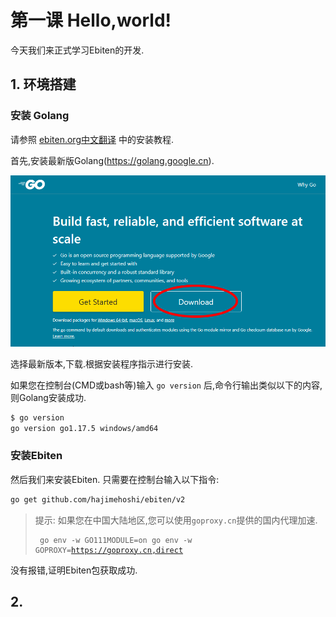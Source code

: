 # 第一课 Hello,world!

今天我们来正式学习Ebiten的开发.

## 1. 环境搭建

### 安装 Golang

请参照 [ebiten.org中文翻译](https://github.com/EbitenPot/ebiten.org) 中的安装教程.

首先,安装最新版Golang(<https://golang.google.cn>).

![down.png](./image/down.png)

选择最新版本,下载.根据安装程序指示进行安装.

如果您在控制台(CMD或bash等)输入 `go version` 后,命令行输出类似以下的内容,则Golang安装成功.

```sh
$ go version
go version go1.17.5 windows/amd64
```
### 安装Ebiten

然后我们来安装Ebiten.
只需要在控制台输入以下指令:
```sh
go get github.com/hajimehoshi/ebiten/v2
```
> 提示: 如果您在中国大陆地区,您可以使用`goproxy.cn`提供的国内代理加速.
<code><pre>
go env -w GO111MODULE=on
go env -w GOPROXY=https://goproxy.cn,direct
</pre></code>

没有报错,证明Ebiten包获取成功.


## 2. 